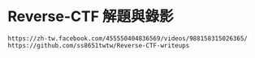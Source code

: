 # Reverse-CTF 解題與錄影
```
https://zh-tw.facebook.com/455550404836569/videos/988158315026365/
https://github.com/ss8651twtw/Reverse-CTF-writeups
```
